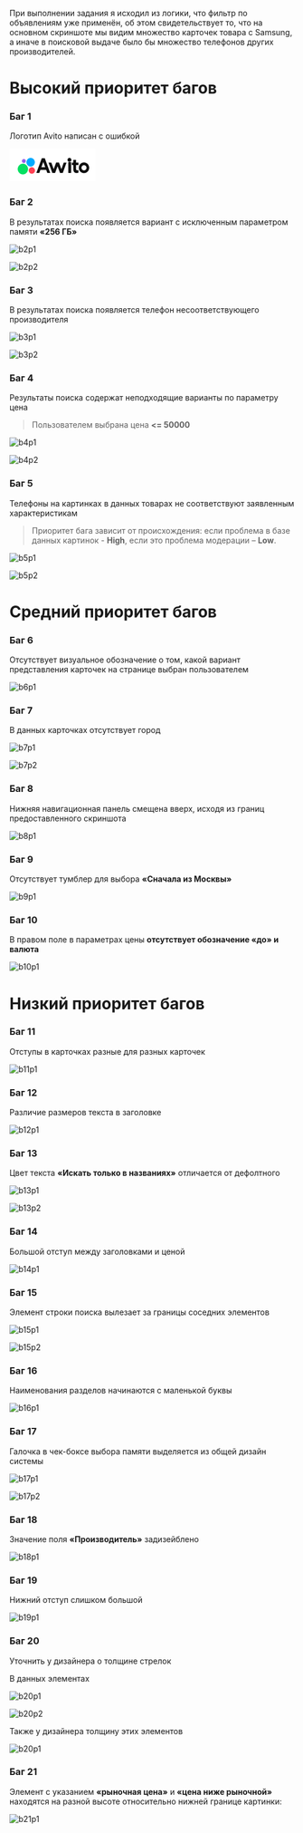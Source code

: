 ﻿При выполнении задания я исходил из логики, что фильтр по объявлениям уже применён, об этом свидетельствует то, что на основном скриншоте мы    видим множество карточек товара с Samsung, а иначе в поисковой выдаче было бы множество телефонов других производителей.


# Высокий приоритет багов

### Баг 1
Логотип Avito  написан с ошибкой

![b1p1](https://github.com/k4dms/avitoqa/blob/main/firstscreen/p1.png)

### Баг 2
В результатах поиска появляется вариант с исключенным параметром памяти **«256 ГБ»**

![b2p1](https://i.imgur.com/23RKycT.png)

![b2p2](https://i.imgur.com/jIOkCun.png)

  

### Баг 3
В результатах поиска появляется телефон несоответствующего производителя

![b3p1](https://i.imgur.com/YovNLF2.png)

![b3p2](https://i.imgur.com/g5zgPZw.png)

### Баг 4
Результаты поиска содержат неподходящие варианты по параметру цена 

> Пользователем выбрана цена **<= 50000**

![b4p1](https://i.imgur.com/Rk4xvSl.png)

![b4p2](https://i.imgur.com/XzaZnr0.png)

### Баг 5

Телефоны на картинках в данных товарах не соответствуют заявленным характеристикам

> Приоритет бага зависит от происхождения: если проблема в базе данных
> картинок -  **High**, если это проблема модерации –  **Low**.

![b5p1](https://i.imgur.com/0VuYgCr.png)

![b5p2](https://i.imgur.com/YJBVMGH.png)

  

# Средний приоритет багов

### Баг 6
Отсутствует визуальное обозначение о том, какой вариант представления карточек на странице выбран пользователем

![b6p1](https://i.imgur.com/vOXKQOR.png)

### Баг 7
В данных карточках отсутствует город
  
![b7p1](https://i.imgur.com/MLWM6a6.png)

![b7p2](https://i.imgur.com/JndPhVm.png)

### Баг 8
Нижняя навигационная панель смещена вверх, исходя из границ предоставленного скриншота

![b8p1](https://i.imgur.com/YUFfZSd.png)

### Баг 9
Отсутствует тумблер для выбора **«Сначала из Москвы»**

![b9p1](https://i.imgur.com/F6ywu3r.png)


### Баг 10
В правом поле в параметрах цены **отсутствует обозначение «до» и валюта**

![b10p1](https://i.imgur.com/ultpt0Y.png)

# Низкий приоритет багов

### Баг 11
Отступы в карточках разные для разных карточек

![b11p1](https://i.imgur.com/2YWqKWn.png)

### Баг 12
Различие размеров текста в заголовке

![b12p1](https://i.imgur.com/qSRz9tJ.png)

### Баг 13
Цвет текста **«Искать только в названиях»** отличается от дефолтного

![b13p1](https://i.imgur.com/kJFBVVt.png)

![b13p2](https://i.imgur.com/6pDoFUG.png)

### Баг 14
Большой отступ между заголовками и ценой

![b14p1](https://i.imgur.com/TX5GDhP.png)

### Баг 15
Элемент строки поиска вылезает за границы соседних элементов

![b15p1](https://i.imgur.com/IeUrci8.png)

![b15p2](https://i.imgur.com/UbDCvLK.png)

### Баг 16
Наименования разделов начинаются с маленькой буквы

![b16p1](https://i.imgur.com/Sn76y2T.png)

### Баг 17
Галочка в чек-боксе выбора памяти выделяется из общей дизайн системы

![b17p1](https://i.imgur.com/MS2yQG4.png)

![b17p2](https://i.imgur.com/hjwvdqH.png)

### Баг 18
Значение поля **«Производитель»** задизейблено

![b18p1](https://i.imgur.com/g5zgPZw.png)

### Баг  19
Нижний отступ слишком большой

![b19p1](https://i.imgur.com/Ct5NeZA.png)

### Баг 20
Уточнить у дизайнера о толщине стрелок

В данных элементах

![b20p1](https://i.imgur.com/79HV8PA.png)

![b20p2](https://i.imgur.com/08SMmeh.png)

Также у дизайнера толщину этих элементов

![b20p1](https://i.imgur.com/vOXKQOR.png)

### Баг 21
Элемент с указанием **«рыночная цена»** и **«цена ниже рыночной»** находятся на разной высоте относительно нижней границе картинки:

![b21p1](https://i.imgur.com/Fl6nfPq.png)
